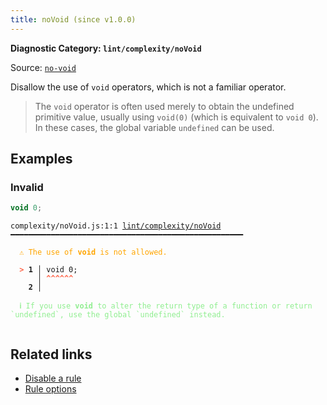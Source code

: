 ```yaml
---
title: noVoid (since v1.0.0)
---
```


**Diagnostic Category: `lint/complexity/noVoid`**

Source: <a href="https://eslint.org/docs/latest/rules/no-void" target="_blank"><code>no-void</code></a>

Disallow the use of `void` operators, which is not a familiar operator.

>The `void` operator is often used merely to obtain the undefined primitive value,
usually using `void(0)` (which is equivalent to `void 0`). In these cases, the global variable `undefined` can be used.


## Examples

### Invalid

```jsx
void 0;
```

<pre class="language-text"><code class="language-text">complexity/noVoid.js:1:1 <a href="https://biomejs.dev/linter/rules/no-void">lint/complexity/noVoid</a> ━━━━━━━━━━━━━━━━━━━━━━━━━━━━━━━━━━━━━━━━━━━━━━━━━━━━

<strong><span style="color: Orange;">  </span></strong><strong><span style="color: Orange;">⚠</span></strong> <span style="color: Orange;">The use of </span><span style="color: Orange;"><strong>void</strong></span><span style="color: Orange;"> is not allowed.</span>
  
<strong><span style="color: Tomato;">  </span></strong><strong><span style="color: Tomato;">&gt;</span></strong> <strong>1 │ </strong>void 0;
   <strong>   │ </strong><strong><span style="color: Tomato;">^</span></strong><strong><span style="color: Tomato;">^</span></strong><strong><span style="color: Tomato;">^</span></strong><strong><span style="color: Tomato;">^</span></strong><strong><span style="color: Tomato;">^</span></strong><strong><span style="color: Tomato;">^</span></strong>
    <strong>2 │ </strong>
  
<strong><span style="color: lightgreen;">  </span></strong><strong><span style="color: lightgreen;">ℹ</span></strong> <span style="color: lightgreen;">If you use </span><span style="color: lightgreen;"><strong>void</strong></span><span style="color: lightgreen;"> to alter the return type of a function or return `undefined`, use the global `undefined` instead.</span>
  
</code></pre>

## Related links

- [Disable a rule](/linter/#disable-a-lint-rule)
- [Rule options](/linter/#rule-options)
